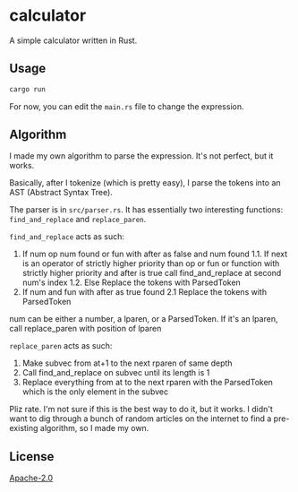 # calculator

A simple calculator written in Rust.

## Usage

```bash
cargo run
```

For now, you can edit the `main.rs` file to change the expression.

## Algorithm

I made my own algorithm to parse the expression. It's not perfect, but it works.

Basically, after I tokenize (which is pretty easy), I parse the tokens into an
AST (Abstract Syntax Tree).

The parser is in `src/parser.rs`. It has essentially two interesting functions:
`find_and_replace` and `replace_paren`.

`find_and_replace` acts as such:
1. If num op num found or fun with after as false and num found
1.1. If next is an operator of strictly higher priority than op or fun or function with strictly higher priority and after is true
     call find_and_replace at second num's index
1.2. Else
     Replace the tokens with ParsedToken
2. If num and fun with after as true found
2.1 Replace the tokens with ParsedToken

num can be either a number, a lparen, or a ParsedToken. If it's an lparen, call replace_paren with position of lparen

`replace_paren` acts as such:
1. Make subvec from at+1 to the next rparen of same depth
2. Call find_and_replace on subvec until its length is 1
3. Replace everything from at to the next rparen with the ParsedToken which is the only element in the subvec

Pliz rate. I'm not sure if this is the best way to do it, but it works. I didn't
want to dig through a bunch of random articles on the internet to find a
pre-existing algorithm, so I made my own.

## License

[Apache-2.0](LICENSE.md)
